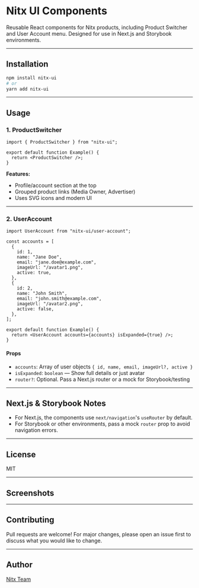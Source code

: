 # Nitx UI Components

Reusable React components for Nitx products, including Product Switcher and User Account menu. Designed for use in Next.js and Storybook environments.

---

## Installation

```bash
npm install nitx-ui
# or
yarn add nitx-ui
```

---

## Usage

### 1. ProductSwitcher

```tsx
import { ProductSwitcher } from "nitx-ui";

export default function Example() {
  return <ProductSwitcher />;
}
```

**Features:**

- Profile/account section at the top
- Grouped product links (Media Owner, Advertiser)
- Uses SVG icons and modern UI

---

### 2. UserAccount

```tsx
import UserAccount from "nitx-ui/user-account";

const accounts = [
  {
    id: 1,
    name: "Jane Doe",
    email: "jane.doe@example.com",
    imageUrl: "/avatar1.png",
    active: true,
  },
  {
    id: 2,
    name: "John Smith",
    email: "john.smith@example.com",
    imageUrl: "/avatar2.png",
    active: false,
  },
];

export default function Example() {
  return <UserAccount accounts={accounts} isExpanded={true} />;
}
```

#### Props

- `accounts`: Array of user objects `{ id, name, email, imageUrl?, active }`
- `isExpanded`: `boolean` — Show full details or just avatar
- `router?`: Optional. Pass a Next.js router or a mock for Storybook/testing

---

## Next.js & Storybook Notes

- For Next.js, the components use `next/navigation`'s `useRouter` by default.
- For Storybook or other environments, pass a mock `router` prop to avoid navigation errors.

---

## License

MIT

---

## Screenshots

<!-- Add screenshots or GIFs here to showcase the components -->

---

## Contributing

Pull requests are welcome! For major changes, please open an issue first to discuss what you would like to change.

---

## Author

[Nitx Team](https://nitx.io)
